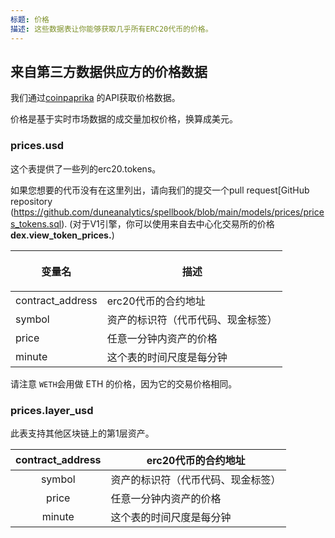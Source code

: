 ```yaml
---
标题: 价格
描述: 这些数据表让你能够获取几乎所有ERC20代币的价格。
---
```


## 来自第三方数据供应方的价格数据 <a href="#centralised-exchanges-trading-data" id="centralised-exchanges-trading-data"></a>

我们通过[coinpaprika](https://coinpaprika.com) 的API获取价格数据。

价格是基于实时市场数据的成交量加权价格，换算成美元。

### prices.usd

这个表提供了一些列的erc20.tokens。

如果您想要的代币没有在这里列出，请向我们的提交一个pull request[GitHub repository (https://github.com/duneanalytics/spellbook/blob/main/models/prices/prices_tokens.sql). (对于V1引擎，你可以使用来自去中心化交易所的价格 **dex.view\_token\_prices.**)

| <p></p><p><strong>变量名</strong></p> | **描述**                               |
| ------------------------------------------ | --------------------------------------------- |
| contract\_address                          | erc20代币的合约地址       |
| symbol                                     | 资产的标识符（代币代码、现金标签） |
| price                                      | 任意一分钟内资产的价格    |
| minute                                     | 这个表的时间尺度是每分钟   |

请注意 `WETH`会用做 ETH 的价格，因为它的交易价格相同。

### prices.layer\_usd

此表支持其他区块链上的第1层资产。

| contract\_address | erc20代币的合约地址       |
| :---------------: | --------------------------------------------- |
|       symbol      | 资产的标识符（代币代码、现金标签） |
|       price       | 任意一分钟内资产的价格   |
|       minute      | 这个表的时间尺度是每分钟    |
